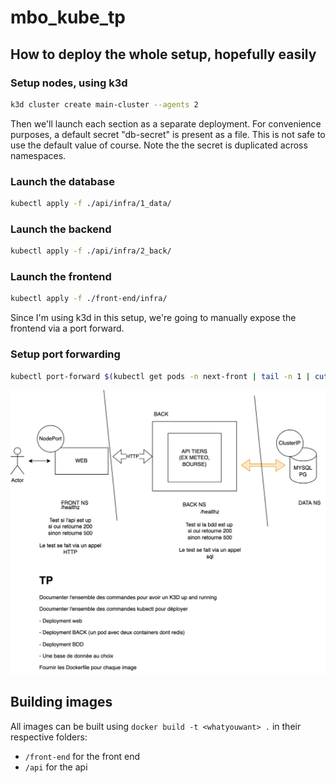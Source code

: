 # mbo_kube_tp

## How to deploy the whole setup, hopefully easily

### Setup nodes, using k3d
```bash
k3d cluster create main-cluster --agents 2
```

Then we'll launch each section as a separate deployment.
For convenience purposes, a default secret "db-secret" is present as a file. This is not safe to use the default value of course.
Note the the secret is duplicated across namespaces.


### Launch the database
```bash
kubectl apply -f ./api/infra/1_data/
```

### Launch the backend
```bash
kubectl apply -f ./api/infra/2_back/
```

### Launch the frontend
```bash
kubectl apply -f ./front-end/infra/
```

Since I'm using k3d in this setup, we're going to manually expose the frontend via a port forward.

### Setup port forwarding
```bash
kubectl port-forward $(kubectl get pods -n next-front | tail -n 1 | cut -d ' ' -f 1) 3000:3000 -n next-front
```


![Nice architecture](./assets/do3-kube-archi.png)

## Building images
All images can be built using `docker build -t <whatyouwant> .` in their respective folders:

- `/front-end` for the front end
- `/api` for the api

